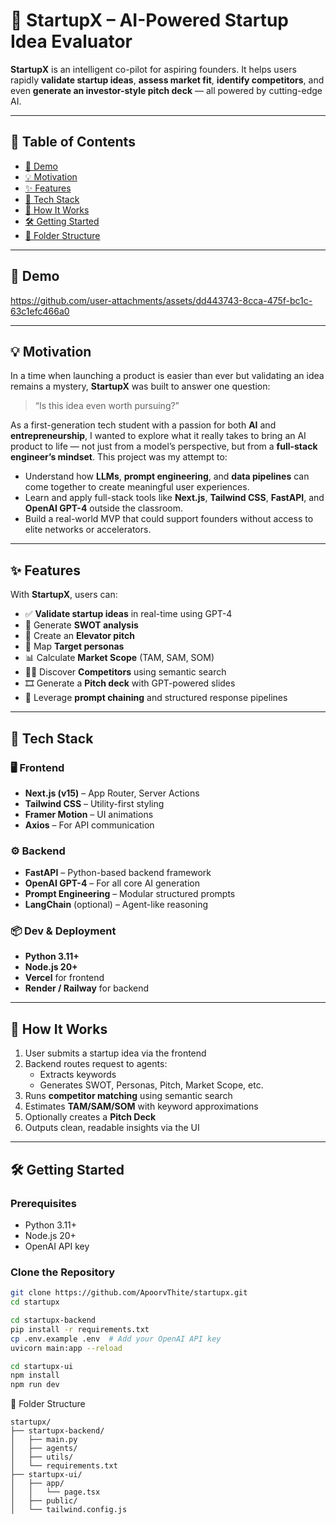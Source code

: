 # 🚀 StartupX – AI-Powered Startup Idea Evaluator

**StartupX** is an intelligent co-pilot for aspiring founders. It helps users rapidly **validate startup ideas**, **assess market fit**, **identify competitors**, and even **generate an investor-style pitch deck** — all powered by cutting-edge AI.

---

## 📌 Table of Contents

- [🎥 Demo](#-demo)
- [💡 Motivation](#-motivation)
- [✨ Features](#-features)
- [🧰 Tech Stack](#-tech-stack)
- [🧠 How It Works](#-how-it-works)
- [🛠️ Getting Started](#-getting-started)
- [📁 Folder Structure](#-folder-structure)

---

## 🎥 Demo

https://github.com/user-attachments/assets/dd443743-8cca-475f-bc1c-63c1efc466a0


---

## 💡 Motivation

In a time when launching a product is easier than ever but validating an idea remains a mystery, **StartupX** was built to answer one question:

> “Is this idea even worth pursuing?”

As a first-generation tech student with a passion for both **AI** and **entrepreneurship**, I wanted to explore what it really takes to bring an AI product to life — not just from a model’s perspective, but from a **full-stack engineer’s mindset**. This project was my attempt to:

- Understand how **LLMs**, **prompt engineering**, and **data pipelines** can come together to create meaningful user experiences.
- Learn and apply full-stack tools like **Next.js**, **Tailwind CSS**, **FastAPI**, and **OpenAI GPT-4** outside the classroom.
- Build a real-world MVP that could support founders without access to elite networks or accelerators.

---

## ✨ Features

With **StartupX**, users can:

- ✅ **Validate startup ideas** in real-time using GPT-4
- 🧠 Generate **SWOT analysis**
- 📢 Create an **Elevator pitch**
- 🎯 Map **Target personas**
- 📊 Calculate **Market Scope** (TAM, SAM, SOM)
- 🕵️‍♀️ Discover **Competitors** using semantic search
- 🎞️ Generate a **Pitch deck** with GPT-powered slides
- 🧵 Leverage **prompt chaining** and structured response pipelines

---

## 🧰 Tech Stack

### 🖥️ Frontend
- **Next.js (v15)** – App Router, Server Actions
- **Tailwind CSS** – Utility-first styling
- **Framer Motion** – UI animations
- **Axios** – For API communication

### ⚙️ Backend
- **FastAPI** – Python-based backend framework
- **OpenAI GPT-4** – For all core AI generation
- **Prompt Engineering** – Modular structured prompts
- **LangChain** (optional) – Agent-like reasoning

### 📦 Dev & Deployment
- **Python 3.11+**
- **Node.js 20+**
- **Vercel** for frontend
- **Render / Railway** for backend

---

## 🧠 How It Works

1. User submits a startup idea via the frontend
2. Backend routes request to agents:
   - Extracts keywords
   - Generates SWOT, Personas, Pitch, Market Scope, etc.
3. Runs **competitor matching** using semantic search
4. Estimates **TAM/SAM/SOM** with keyword approximations
5. Optionally creates a **Pitch Deck**
6. Outputs clean, readable insights via the UI

---

## 🛠️ Getting Started

### Prerequisites
- Python 3.11+
- Node.js 20+
- OpenAI API key

### Clone the Repository

```bash
git clone https://github.com/ApoorvThite/startupx.git
cd startupx

cd startupx-backend
pip install -r requirements.txt
cp .env.example .env  # Add your OpenAI API key
uvicorn main:app --reload

cd startupx-ui
npm install
npm run dev
```

📁 Folder Structure
```
startupx/
├── startupx-backend/
│   ├── main.py
│   ├── agents/
│   ├── utils/
│   └── requirements.txt
├── startupx-ui/
│   ├── app/
│   │   └── page.tsx
│   ├── public/
│   └── tailwind.config.js
```
